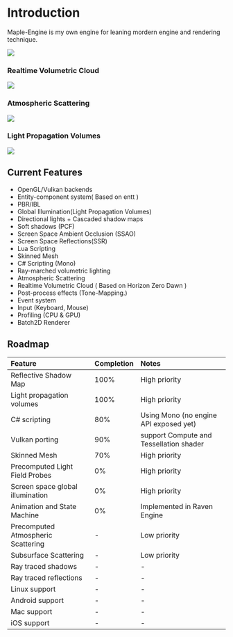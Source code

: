 
# Introduction 

Maple-Engine is my own engine for leaning mordern engine and rendering technique. 
                                                                                                                                                                        
![](https://flwmxd.github.io/images/MapleEngine.png)

### Realtime Volumetric Cloud 

![](https://flwmxd.github.io/images/cloud.png)

### Atmospheric Scattering
![](https://flwmxd.github.io/images/Atmosphere.png)

### Light Propagation Volumes
![](https://flwmxd.github.io/images/LPV_GI.png)

## Current Features

- OpenGL/Vulkan backends 
- Entity-component system( Based on entt )
- PBR/IBL
- Global Illumination(Light Propagation Volumes)
- Directional lights + Cascaded shadow maps
- Soft shadows (PCF)
- Screen Space Ambient Occlusion (SSAO)
- Screen Space Reflections(SSR)
- Lua Scripting
- Skinned Mesh
- C# Scripting (Mono)
- Ray-marched volumetric lighting
- Atmospheric Scattering
- Realtime Volumetric Cloud ( Based on Horizon Zero Dawn )
- Post-process effects (Tone-Mapping.)
- Event system
- Input (Keyboard, Mouse)
- Profiling (CPU & GPU)
- Batch2D Renderer


## Roadmap

Feature     					 	| Completion 	| Notes 
:-          					 	| :-         	| :-
Reflective Shadow Map				| 100%		  	| High priority
Light propagation volumes		 	| 100%       	    | High priority
C# scripting                     	| 80%			| Using Mono (no engine API exposed yet)
Vulkan porting 	 				    | 90%	  		| support Compute and Tessellation shader
Skinned Mesh                | 70%       | High priority
Precomputed Light Field Probes 	| 0%		  	| High priority
Screen space global illumination 	| 0%		  	| High priority
Animation and State Machine       	| 0%			| Implemented in Raven Engine
Precomputed Atmospheric Scattering 	| -          	| Low priority
Subsurface Scattering 			 	| -          	| Low priority
Ray traced shadows				 	| -          	| -
Ray traced reflections			 	| -          	| -
Linux support			 	        | -          	| -
Android support			 	        | -          	| -
Mac support 			 	        | -          	| -
iOS support 			 	        | -          	| -
